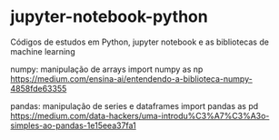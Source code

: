 # jupyter-notebook-python
Códigos de estudos em Python, jupyter notebook e as bibliotecas de machine learning

numpy: manipulação de arrays
import numpy as np
https://medium.com/ensina-ai/entendendo-a-biblioteca-numpy-4858fde63355

pandas: manipulação de series e dataframes
import pandas as pd
https://medium.com/data-hackers/uma-introdu%C3%A7%C3%A3o-simples-ao-pandas-1e15eea37fa1






